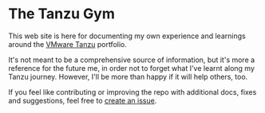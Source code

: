 # The Tanzu Gym

This web site is here for documenting my own experience and learnings around the [VMware Tanzu](https://tanzu.vmware.com/tanzu) portfolio.

It's not meant to be a comprehensive source of information, but it's more a reference for the future me,
in order not to forget what I've learnt along my Tanzu journey.
However, I'll be more than happy if it will help others, too.

If you feel like contributing or improving the repo with additional docs, fixes and suggestions, feel free to [create an issue](https://github.com/matteo-magni/tanzugym/issues).
